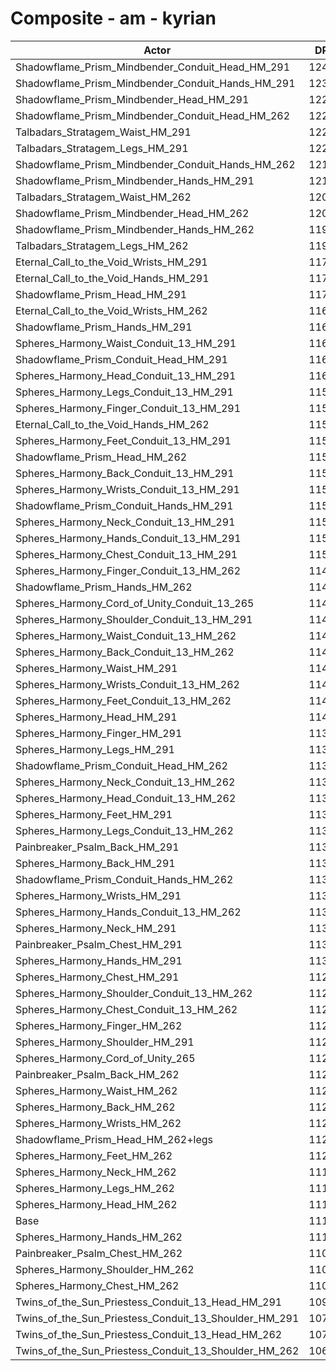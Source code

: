 # Composite - am - kyrian
| Actor | DPS | Increase |
|---|:---:|:---:|
|Shadowflame_Prism_Mindbender_Conduit_Head_HM_291|12474|11.79%|
|Shadowflame_Prism_Mindbender_Conduit_Hands_HM_291|12382|10.96%|
|Shadowflame_Prism_Mindbender_Head_HM_291|12260|9.87%|
|Shadowflame_Prism_Mindbender_Conduit_Head_HM_262|12243|9.71%|
|Talbadars_Stratagem_Waist_HM_291|12227|9.57%|
|Talbadars_Stratagem_Legs_HM_291|12212|9.44%|
|Shadowflame_Prism_Mindbender_Conduit_Hands_HM_262|12196|9.30%|
|Shadowflame_Prism_Mindbender_Hands_HM_291|12173|9.09%|
|Talbadars_Stratagem_Waist_HM_262|12043|7.93%|
|Shadowflame_Prism_Mindbender_Head_HM_262|12025|7.76%|
|Shadowflame_Prism_Mindbender_Hands_HM_262|11991|7.46%|
|Talbadars_Stratagem_Legs_HM_262|11970|7.27%|
|Eternal_Call_to_the_Void_Wrists_HM_291|11795|5.70%|
|Eternal_Call_to_the_Void_Hands_HM_291|11769|5.47%|
|Shadowflame_Prism_Head_HM_291|11724|5.06%|
|Eternal_Call_to_the_Void_Wrists_HM_262|11667|4.56%|
|Shadowflame_Prism_Hands_HM_291|11638|4.30%|
|Spheres_Harmony_Waist_Conduit_13_HM_291|11622|4.15%|
|Shadowflame_Prism_Conduit_Head_HM_291|11608|4.03%|
|Spheres_Harmony_Head_Conduit_13_HM_291|11602|3.97%|
|Spheres_Harmony_Legs_Conduit_13_HM_291|11597|3.93%|
|Spheres_Harmony_Finger_Conduit_13_HM_291|11596|3.92%|
|Eternal_Call_to_the_Void_Hands_HM_262|11593|3.89%|
|Spheres_Harmony_Feet_Conduit_13_HM_291|11580|3.78%|
|Shadowflame_Prism_Head_HM_262|11558|3.58%|
|Spheres_Harmony_Back_Conduit_13_HM_291|11554|3.54%|
|Spheres_Harmony_Wrists_Conduit_13_HM_291|11538|3.40%|
|Shadowflame_Prism_Conduit_Hands_HM_291|11520|3.23%|
|Spheres_Harmony_Neck_Conduit_13_HM_291|11510|3.15%|
|Spheres_Harmony_Hands_Conduit_13_HM_291|11509|3.14%|
|Spheres_Harmony_Chest_Conduit_13_HM_291|11500|3.06%|
|Spheres_Harmony_Finger_Conduit_13_HM_262|11462|2.71%|
|Shadowflame_Prism_Hands_HM_262|11459|2.70%|
|Spheres_Harmony_Cord_of_Unity_Conduit_13_265|11449|2.60%|
|Spheres_Harmony_Shoulder_Conduit_13_HM_291|11448|2.59%|
|Spheres_Harmony_Waist_Conduit_13_HM_262|11434|2.47%|
|Spheres_Harmony_Back_Conduit_13_HM_262|11430|2.44%|
|Spheres_Harmony_Waist_HM_291|11419|2.33%|
|Spheres_Harmony_Wrists_Conduit_13_HM_262|11411|2.26%|
|Spheres_Harmony_Feet_Conduit_13_HM_262|11405|2.21%|
|Spheres_Harmony_Head_HM_291|11400|2.16%|
|Spheres_Harmony_Finger_HM_291|11395|2.12%|
|Spheres_Harmony_Legs_HM_291|11394|2.11%|
|Shadowflame_Prism_Conduit_Head_HM_262|11391|2.08%|
|Spheres_Harmony_Neck_Conduit_13_HM_262|11383|2.01%|
|Spheres_Harmony_Head_Conduit_13_HM_262|11378|1.96%|
|Spheres_Harmony_Feet_HM_291|11377|1.96%|
|Spheres_Harmony_Legs_Conduit_13_HM_262|11377|1.95%|
|Painbreaker_Psalm_Back_HM_291|11355|1.76%|
|Spheres_Harmony_Back_HM_291|11353|1.74%|
|Shadowflame_Prism_Conduit_Hands_HM_262|11347|1.68%|
|Spheres_Harmony_Wrists_HM_291|11341|1.63%|
|Spheres_Harmony_Hands_Conduit_13_HM_262|11340|1.62%|
|Spheres_Harmony_Neck_HM_291|11318|1.43%|
|Painbreaker_Psalm_Chest_HM_291|11310|1.36%|
|Spheres_Harmony_Hands_HM_291|11308|1.34%|
|Spheres_Harmony_Chest_HM_291|11295|1.22%|
|Spheres_Harmony_Shoulder_Conduit_13_HM_262|11286|1.14%|
|Spheres_Harmony_Chest_Conduit_13_HM_262|11277|1.06%|
|Spheres_Harmony_Finger_HM_262|11259|0.90%|
|Spheres_Harmony_Shoulder_HM_291|11252|0.84%|
|Spheres_Harmony_Cord_of_Unity_265|11246|0.78%|
|Painbreaker_Psalm_Back_HM_262|11234|0.67%|
|Spheres_Harmony_Waist_HM_262|11233|0.66%|
|Spheres_Harmony_Back_HM_262|11229|0.63%|
|Spheres_Harmony_Wrists_HM_262|11217|0.52%|
|Shadowflame_Prism_Head_HM_262+legs|11214|0.49%|
|Spheres_Harmony_Feet_HM_262|11210|0.46%|
|Spheres_Harmony_Neck_HM_262|11189|0.27%|
|Spheres_Harmony_Legs_HM_262|11177|0.17%|
|Spheres_Harmony_Head_HM_262|11174|0.13%|
|Base|11159|0.00%|
|Spheres_Harmony_Hands_HM_262|11139|-0.18%|
|Painbreaker_Psalm_Chest_HM_262|11090|-0.62%|
|Spheres_Harmony_Shoulder_HM_262|11088|-0.63%|
|Spheres_Harmony_Chest_HM_262|11079|-0.72%|
|Twins_of_the_Sun_Priestess_Conduit_13_Head_HM_291|10925|-2.09%|
|Twins_of_the_Sun_Priestess_Conduit_13_Shoulder_HM_291|10762|-3.56%|
|Twins_of_the_Sun_Priestess_Conduit_13_Head_HM_262|10714|-3.99%|
|Twins_of_the_Sun_Priestess_Conduit_13_Shoulder_HM_262|10605|-4.96%|

